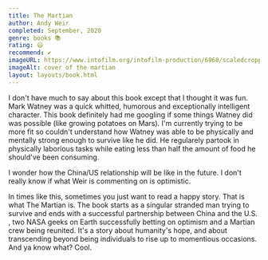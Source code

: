 ```yaml
---
title: The Martian
author: Andy Weir
completed: September, 2020
genre: books 📚
rating: 😃
recommend: ✔️
imageURL: https://www.intofilm.org/intofilm-production/6968/scaledcropped/970x546/resources/6968/the-martian-ep-20th-century-fox.jpg
imageAlt: cover of the martian
layout: layouts/book.html
---
```


I don't have much to say about this book except that I thought it was fun. Mark Watney was a quick whitted, humorous and exceptionally intelligent character. This book definitely had me googling if some things Watney did was possible (like growing potatoes on Mars). I'm currently trying to be more fit so couldn't understand how Watney was able to be physically and mentally strong enough to survive like he did. He regularely partook in physically laborious tasks while eating less than half the amount of food he should've been consuming.

I wonder how the China/US relationship will be like in the future. I don't really know if what Weir is commenting on is optimistic. 

In times like this, sometimes you just want to read a happy story. That is what The Martian is. The book starts as a singular stranded man trying to survive and ends with a successful partnership between China and the U.S. , two NASA geeks on Earth successfully betting on optimism and a Martian crew being reunited. It's a story about humanity's hope, and about transcending beyond being individuals to rise up to momentious occasions. And ya know what? Cool.